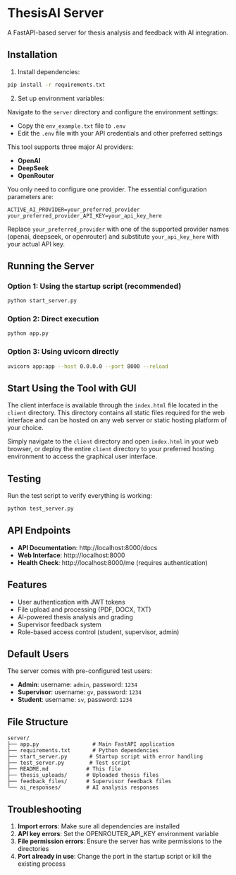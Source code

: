 # ThesisAI Server

A FastAPI-based server for thesis analysis and feedback with AI integration.

## Installation

1. Install dependencies:
```bash
pip install -r requirements.txt
```

2. Set up environment variables:

Navigate to the `server` directory and configure the environment settings:

- Copy the `env_example.txt` file to `.env`
- Edit the `.env` file with your API credentials and other preferred settings

This tool supports three major AI providers:
- **OpenAI**
- **DeepSeek**
- **OpenRouter**

You only need to configure one provider. The essential configuration parameters are:

```env
ACTIVE_AI_PROVIDER=your_preferred_provider
your_preferred_provider_API_KEY=your_api_key_here
```

Replace `your_preferred_provider` with one of the supported provider names (openai, deepseek, or openrouter) and substitute `your_api_key_here` with your actual API key.

## Running the Server

### Option 1: Using the startup script (recommended)
```bash
python start_server.py
```

### Option 2: Direct execution
```bash
python app.py
```

### Option 3: Using uvicorn directly
```bash
uvicorn app:app --host 0.0.0.0 --port 8000 --reload
```

## Start Using the Tool with GUI

The client interface is available through the `index.html` file located in the `client` directory. This directory contains all static files required for the web interface and can be hosted on any web server or static hosting platform of your choice.

Simply navigate to the `client` directory and open `index.html` in your web browser, or deploy the entire `client` directory to your preferred hosting environment to access the graphical user interface.


## Testing

Run the test script to verify everything is working:
```bash
python test_server.py
```

## API Endpoints

- **API Documentation**: http://localhost:8000/docs
- **Web Interface**: http://localhost:8000
- **Health Check**: http://localhost:8000/me (requires authentication)

## Features

- User authentication with JWT tokens
- File upload and processing (PDF, DOCX, TXT)
- AI-powered thesis analysis and grading
- Supervisor feedback system
- Role-based access control (student, supervisor, admin)

## Default Users

The server comes with pre-configured test users:

- **Admin**: username: `admin`, password: `1234`
- **Supervisor**: username: `gv`, password: `1234`
- **Student**: username: `sv`, password: `1234`

## File Structure

```
server/
├── app.py                 # Main FastAPI application
├── requirements.txt       # Python dependencies
├── start_server.py       # Startup script with error handling
├── test_server.py        # Test script
├── README.md            # This file
├── thesis_uploads/      # Uploaded thesis files
├── feedback_files/      # Supervisor feedback files
└── ai_responses/        # AI analysis responses
```

## Troubleshooting

1. **Import errors**: Make sure all dependencies are installed
2. **API key errors**: Set the OPENROUTER_API_KEY environment variable
3. **File permission errors**: Ensure the server has write permissions to the directories
4. **Port already in use**: Change the port in the startup script or kill the existing process 

